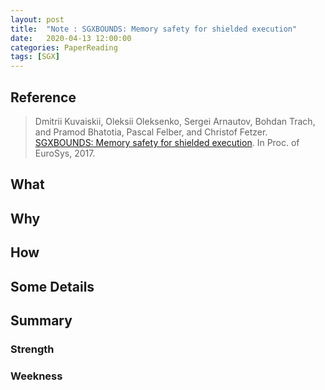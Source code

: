 ```yaml
---
layout: post
title:  "Note : SGXBOUNDS: Memory safety for shielded execution"
date:   2020-04-13 12:00:00
categories: PaperReading
tags: [SGX]
---
```


## Reference

> Dmitrii Kuvaiskii, Oleksii Oleksenko, Sergei Arnautov, Bohdan Trach, and Pramod Bhatotia, Pascal Felber, and Christof Fetzer. [SGXBOUNDS: Memory safety for shielded execution](https://dl.acm.org/doi/pdf/10.1145/3064176.3064192). In Proc. of EuroSys, 2017.

## What

<!-- more -->

## Why

## How 

## Some Details

## Summary

### Strength


### Weekness

